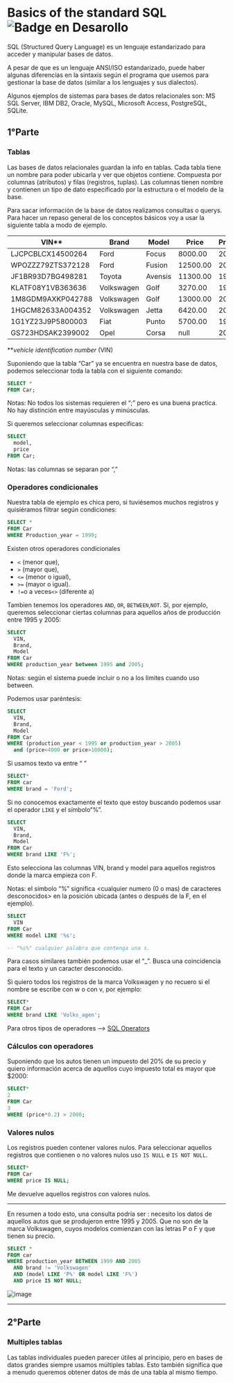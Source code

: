 # B**asics of the standard SQL** ![Badge en Desarollo](https://img.shields.io/badge/STATUS-EN%20DESAROLLO-green)

SQL (Structured Query Language) es un lenguaje estandarizado para acceder y manipular bases de datos.

A pesar de que es un lenguaje ANSI/ISO estandarizado, puede haber algunas diferencias en la sintaxis según el programa que usemos para gestionar la base de datos (similar a los lenguajes y sus dialectos). 

Algunos ejemplos de sistemas para bases de datos relacionales son: MS SQL Server, IBM DB2, Oracle, MySQL, Microsoft Access, PostgreSQL, SQLite.

## 1°Parte
### Tablas
Las bases de datos relacionales guardan la info en tablas. Cada tabla tiene un nombre para poder ubicarla y ver que objetos contiene. Compuesta por columnas (atributos) y filas (registros, tuplas). Las columnas tienen nombre y contienen un tipo de dato especificado por la estructura o el modelo de la base.

Para sacar información de la base de datos realizamos consultas o querys. Para hacer un repaso general de los conceptos básicos voy a usar la siguiente tabla a modo de ejemplo.

| VIN** | Brand | Model | Price | Production_year |
| --- | --- | --- | --- | --- |
| LJCPCBLCX14500264 | Ford | Focus | 8000.00 | 2005 |
| WPOZZZ79ZTS372128 | Ford | Fusion | 12500.00 | 2008 |
| JF1BR93D7BG498281 | Toyota | Avensis | 11300.00 | 1999 |
| KLATF08Y1VB363636 | Volkswagen | Golf | 3270.00 | 1992 |
| 1M8GDM9AXKP042788 | Volkswagen | Golf | 13000.00 | 2010 |
| 1HGCM82633A004352 | Volkswagen | Jetta | 6420.00 | 2003 |
| 1G1YZ23J9P5800003 | Fiat | Punto | 5700.00 | 1999 |
| GS723HDSAK2399002 | Opel | Corsa | null | 2007 |

***vehicle identification number* (VIN)

Suponiendo que la tabla “Car” ya se encuentra en nuestra base de datos, podemos seleccionar toda la tabla con el siguiente comando:

```sql
SELECT *
FROM Car;
```

Notas: No todos los sistemas requieren el “;” pero es una buena practica. No hay distinción entre mayúsculas y minúsculas.

Si queremos seleccionar columnas especificas:

```sql
SELECT 
  model,
  price
FROM Car;
```

Notas: las columnas se separan por “,”

### Operadores condicionales

Nuestra tabla de ejemplo es chica pero, si tuviésemos muchos registros y quisiéramos filtrar según condiciones:

```sql
SELECT *
FROM Car
WHERE Production_year = 1999;
```

Existen otros operadores condicionales

- `<` (menor que),
- `>` (mayor que),
- `<=` (menor o igual),
- `>=` (mayor o igual).
- `!=`o a veces`<>` (diferente a)

Tambien tenemos los operadores `AND`, `OR`, `BETWEEN`,`NOT`. Si, por ejemplo, queremos seleccionar ciertas columnas para aquellos años de producción entre 1995 y 2005:

```sql
SELECT
  VIN,
  Brand,
  Model
FROM Car
WHERE production_year between 1995 and 2005;
```

Notas: según el sistema puede incluir o no a los limites cuando uso between. 

Podemos usar paréntesis:

```sql
SELECT
  VIN,
  Brand,
  Model
FROM Car
WHERE (production_year < 1995 or production_year > 2005)
  and (price<4000 or price>10000);
```

Si usamos texto va entre “ ”

```sql
SELECT*
FROM car
WHERE brand = 'Ford';
```

Si no conocemos exactamente el texto que estoy buscando podemos usar el operador `LIKE` y  el símbolo“%”. 

```sql
SELECT
  VIN,
  Brand,
  Model
FROM Car
WHERE brand LIKE 'F%';
```

Esto selecciona las columnas VIN, brand y model para aquellos registros donde la marca empieza con F.

Notas: el símbolo “%” significa <cualquier numero (0 o mas) de caracteres desconocidos> en la posición ubicada (antes o después de la F, en el ejemplo).

```sql
SELECT
  VIN
FROM Car
WHERE model LIKE '%s'; 

-- "%s%" cualquier palabra que contenga una s.
```

Para casos similares también podemos usar el “_”. Busca una coincidencia para el texto y un caracter desconocido. 

 Si quiero todos los registros de la marca Volkswagen y no recuero si el nombre se escribe con w o con v, por ejemplo:

```sql
SELECT*
FROM Car
WHERE brand LIKE 'Volks_agen';
```

Para otros tipos de operadores --> [SQL Operators](https://www.w3schools.com/sql/sql_operators.asp)

### Cálculos con operadores

Suponiendo que los autos tienen un impuesto del 20% de su precio y quiero información acerca de aquellos cuyo impuesto total es mayor que $2000:

```sql
SELECT*
2
FROM Car
3
WHERE (price*0.2) > 2000;
```

### Valores nulos

Los registros pueden contener valores nulos. Para seleccionar aquellos registros que contienen o no valores nulos uso `IS NULL`
e `IS NOT NULL`.

```sql
SELECT*
FROM Car
WHERE price IS NULL;
```

Me devuelve aquellos registros con valores nulos.

---

En resumen a todo esto, una consulta podría ser : necesito los datos de aquellos autos que se produjeron entre 1995 y 2005. Que  no son de la marca Volkswagen, cuyos modelos comienzan con las letras P o F y que tienen su precio.

```sql
SELECT *
FROM car
WHERE production_year BETWEEN 1999 AND 2005
  AND brand != 'Volkswagen'
  AND (model LIKE 'P%' OR model LIKE 'F%')
  AND price IS NOT NULL;
```
![image](https://user-images.githubusercontent.com/110131341/228865409-96b6bc0c-f042-4efa-bcaf-7607ffda328c.png)

---
## 2°Parte
### Multiples tablas
Las tablas individuales pueden parecer útiles al principio, pero en bases de datos grandes siempre usamos múltiples tablas. Esto también significa que a menudo queremos obtener datos de más de una tabla al mismo tiempo.
